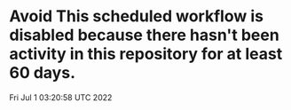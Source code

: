 # Avoid This scheduled workflow is disabled because there hasn't been activity in this repository for at least 60 days.
Fri Jul  1 03:20:58 UTC 2022
